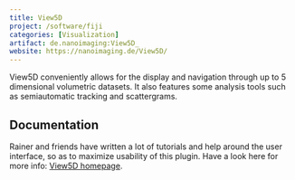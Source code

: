 ```yaml
---
title: View5D
project: /software/fiji
categories: [Visualization]
artifact: de.nanoimaging:View5D_
website: https://nanoimaging.de/View5D/
---
```


View5D conveniently allows for the display and navigation through up to 5 dimensional volumetric datasets. It also features some analysis tools such as semiautomatic tracking and scattergrams.

## Documentation

Rainer and friends have written a lot of tutorials and help around the user interface, so as to maximize usability of this plugin. Have a look here for more info: [View5D homepage](http://www.nanoimaging.de/View5D/).
